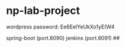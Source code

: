 # np-lab-project
wordpress password: Ee6EelYeUkXo1yE(W4

spring-boot (port.8090)
jenkins (port.8091) ##
